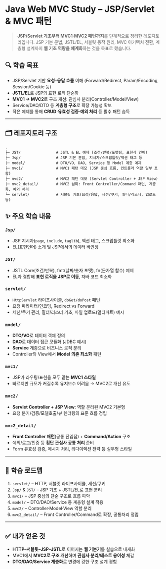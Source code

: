 # Java Web MVC Study – JSP/Servlet & MVC 패턴

> **JSP/Servlet 기초부터 MVC1·MVC2 패턴까지**를 단계적으로 정리한 레포지토리입니다.
> JSP 기본 문법, JSTL/EL, 서블릿 동작 원리, MVC 아키텍처 전환, 계층형 설계까지 **웹 기초 역량을 체계화**하는 것을 목표로 했습니다.

## 🔍 학습 목표

* JSP/Servlet 기반 **요청–응답 흐름** 이해 (Forward/Redirect, Param/Encoding, Session/Cookie 등)
* **JSTL/EL**로 JSP의 표현 로직 단순화
* **MVC1 → MVC2**로 구조 개선: 관심사 분리(Controller/Model/View)
* Service/DAO/DTO 등 **계층형 구조**로 확장 가능성 확보
* 작은 예제를 통해 **CRUD·유효성 검증·예외 처리** 등 필수 패턴 습득

---

## 🗂️ 레포지토리 구조

```
.
├─ JST/                # JSTL & EL 예제 (조건/반복/포맷팅, 표현식 언어)
├─ Jsp/                # JSP 기본 문법, 지시자/스크립틀릿/액션 태그 등
├─ model/              # DTO/VO, DAO, Service 등 Model 계층 예제
├─ mvc1/               # MVC1 패턴 데모 (JSP 중심 흐름, 컨트롤러 역할 일부 포함)
├─ mvc2/               # MVC2 패턴 데모 (Servlet Controller + JSP View)
├─ mvc2_detail/        # MVC2 심화: Front Controller/Command 패턴, 계층화, 예외 처리
└─ servlet/            # 서블릿 기초(요청/응답, 세션/쿠키, 필터/리스너, 업로드 등)
```


## ✨ 주요 학습 내용 

### `Jsp/`

* JSP 지시자(`page`, `include`, `taglib`), 액션 태그, 스크립틀릿 최소화
* EL(표현언어) 소개 및 JSP에서의 데이터 바인딩

### `JST/`

* JSTL Core(조건/반복), fmt(날짜/숫자 포맷), fn(문자열 함수) 예제
* EL과 결합해 **표현 로직을 JSP로 이동**, 자바 코드 최소화

### `servlet/`

* `HttpServlet` 라이프사이클, `doGet/doPost` 패턴
* 요청 파라미터/인코딩, Redirect vs Forward
* 세션/쿠키 관리, 필터/리스너 기초, 파일 업로드(멀티파트) 예시

### `model/`

* **DTO/VO**로 데이터 객체 정의
* **DAO**로 데이터 접근 모듈화 (JDBC 예시)
* **Service** 계층으로 비즈니스 로직 분리
* Controller와 View에서 **Model 의존 최소화** 패턴

### `mvc1/`

* JSP가 라우팅/표현을 모두 맡는 **MVC1 스타일**
* 빠르지만 규모가 커질수록 유지보수 어려움 → MVC2로 개선 유도

### `mvc2/`

* **Servlet Controller + JSP View**: 역할 분리된 MVC2 기본형
* 요청 분기/검증/모델호출/뷰 렌더링의 표준 흐름 정립

### `mvc2_detail/`

* **Front Controller 패턴**(공통 진입점) + **Command/Action** 구조
* 예외/로그/인증 등 **횡단 관심사 공통 처리** 준비
* Form 유효성 검증, 메시지 처리, 리다이렉션 전략 등 실무형 스타일

---



## 🧭 학습 로드맵

1. `servlet/` – HTTP, 서블릿 라이프사이클, 세션/쿠키
2. `Jsp/` & `JST/` – JSP 기초 + JSTL/EL로 표현 분리
3. `mvc1/` – JSP 중심의 단순 구조로 흐름 파악
4. `model/` – DTO/DAO/Service 등 계층형 설계 적용
5. `mvc2/` – Controller·Model·View 역할 분리
6. `mvc2_detail/` – Front Controller/Command로 확장, 공통처리 정립

---

## ✅ 내가 얻은 것

* **HTTP–서블릿–JSP–JSTL**로 이어지는 **웹 기본기**를 실습으로 내재화
* MVC1에서 **MVC2로 구조 개선**하며 **관심사 분리/테스트 용이성** 체감
* **DTO/DAO/Service 계층화**로 변경에 강한 구조 설계 경험


